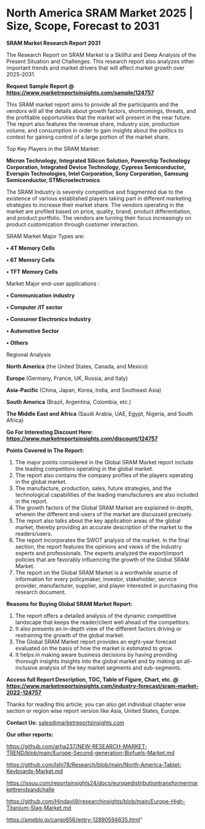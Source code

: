 # North America SRAM Market 2025 | Size, Scope, Forecast to 2031

<strong>SRAM Market Research Report 2031</strong>

The Research Report on SRAM Market is a Skillful and Deep Analysis of the Present Situation and Challenges. This research report also analyzes other important trends and market drivers that will affect market growth over 2025-2031.

<strong>Request Sample Report @ <a href=https://www.marketreportsinsights.com/sample/124757>https://www.marketreportsinsights.com/sample/124757</a></strong>

This SRAM market report aims to provide all the participants and the vendors will all the details about growth factors, shortcomings, threats, and the profitable opportunities that the market will present in the near future. The report also features the revenue share, industry size, production volume, and consumption in order to gain insights about the politics to contest for gaining control of a large portion of the market share.

Top Key Players in the SRAM Market:

<strong>Micron Technology, Integrated Silicon Solution, Powerchip Technology Corporation, Integrated Device Technology, Cypress Semiconductor, Everspin Technologies, Intel Corporation, Sony Corporation, Samsung Semiconductor, STMicroelectronics</strong>

The SRAM Industry is severely competitive and fragmented due to the existence of various established players taking part in different marketing strategies to increase their market share. The vendors operating in the market are profiled based on price, quality, brand, product differentiation, and product portfolio. The vendors are turning their focus increasingly on product customization through customer interaction.

SRAM Market Major Types are:

<strong>• 4T Memory Cells

• 6T Memory Cells

• TFT Memory Cells</strong>

Market Major end-user applications :

<strong>• Communication industry

• Computer /IT sector

• Consumer Electronics Industry

• Automotive Sector

• Others</strong>

Regional Analysis

</u><strong><b>North America</b></strong> (the United States, Canada, and Mexico)

<strong><b>Europe </b></strong>(Germany, France, UK, Russia, and Italy)

<strong><b>Asia-Pacific</b></strong> (China, Japan, Korea, India, and Southeast Asia)

<strong><b>South America</b></strong> (Brazil, Argentina, Colombia, etc.)

<strong><b>The Middle East and Africa</b></strong> (Saudi Arabia, UAE, Egypt, Nigeria, and South Africa)

<strong>Go For Interesting Discount Here: <a href=https://www.marketreportsinsights.com/discount/124757>https://www.marketreportsinsights.com/discount/124757</a></strong>

<strong>Points Covered in The Report:</strong>
<ol>
  <li>The major points considered in the Global SRAM Market report include the leading competitors operating in the global market.</li>
  <li>The report also contains the company profiles of the players operating in the global market.</li>
  <li>The manufacture, production, sales, future strategies, and the technological capabilities of the leading manufacturers are also included in the report.</li>
  <li>The growth factors of the Global SRAM Market are explained in-depth, wherein the different end-users of the market are discussed precisely.</li>
  <li>The report also talks about the key application areas of the global market, thereby providing an accurate description of the market to the readers/users.</li>
  <li>The report incorporates the SWOT analysis of the market. In the final section, the report features the opinions and views of the industry experts and professionals. The experts analyzed the export/import policies that are favorably influencing the growth of the Global SRAM Market.</li>
  <li>The report on the Global SRAM Market is a worthwhile source of information for every policymaker, investor, stakeholder, service provider, manufacturer, supplier, and player interested in purchasing this research document.</li>
</ol>
<strong>Reasons for Buying Global SRAM Market Report:</strong>

<ol>
  <li>The report offers a detailed analysis of the dynamic competitive landscape that keeps the reader/client well ahead of the competitors.</li>
  <li>It also presents an in-depth view of the different factors driving or restraining the growth of the global market.</li>
  <li>The Global SRAM Market report provides an eight-year forecast evaluated on the basis of how the market is estimated to grow.</li>
  <li>It helps in making aware business decisions by having providing thorough insights insights into the global market and by making an all-inclusive analysis of the key market segments and sub-segments.</li>
</ol>
<strong>Access full Report Description, TOC, Table of Figure, Chart, etc. @ <a href=https://www.marketreportsinsights.com/industry-forecast/sram-market-2022-124757>https://www.marketreportsinsights.com/industry-forecast/sram-market-2022-124757</a></strong>


Thanks for reading this article; you can also get individual chapter wise section or region wise report version like Asia, United States, Europe.

<strong>Contact Us:</strong>
sales@marketreportsinsights.com

<strong>Our other reports:</strong>

<a href=https://github.com/arha237/NEW-RESEARCH-MARKET-TREND/blob/main/Europe-Second-generation-Biofuels-Market.md>https://github.com/arha237/NEW-RESEARCH-MARKET-TREND/blob/main/Europe-Second-generation-Biofuels-Market.md</a>

<a href=https://github.com/Ishi78/Research/blob/main/North-America-Tablet-Keyboards-Market.md>https://github.com/Ishi78/Research/blob/main/North-America-Tablet-Keyboards-Market.md</a>

<a href=https://issuu.com/reportsinsights24/docs/europedistributiontransformermarkettrendsandchalle>https://issuu.com/reportsinsights24/docs/europedistributiontransformermarkettrendsandchalle</a>

<a href=https://github.com/Hindavii9/researchinsights/blob/main/Europe-High-Titanium-Slag-Market.md>https://github.com/Hindavii9/researchinsights/blob/main/Europe-High-Titanium-Slag-Market.md</a>

<a href=https://ameblo.jp/cargo656/entry-12890594635.html>https://ameblo.jp/cargo656/entry-12890594635.html</a>"
